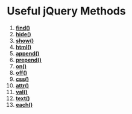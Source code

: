 # Useful jQuery Methods

1. **[find()](http://api.jquery.com/find)**
1. **[hide()](http://api.jquery.com/hide)**
1. **[show()](http://api.jquery.com/show)**
1. **[html()](http://api.jquery.com/html)**
1. **[append()](http://api.jquery.com/append)**
1. **[prepend()](http://api.jquery.com/prepend)**
1. **[on()](http://api.jquery.com/on)**
1. **[off()](http://api.jquery.com/off)**
1. **[css()](http://api.jquery.com/css)**
1. **[attr()](http://api.jquery.com/attr)**
1. **[val()](http://api.jquery.com/val)**
1. **[text()](http://api.jquery.com/text)**
1. **[each()](http://api.jquery.com/each)**